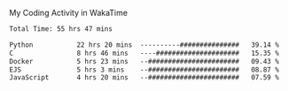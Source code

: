 My Coding Activity in WakaTime
<!--START_SECTION:waka-->

```txt
Total Time: 55 hrs 47 mins

Python           22 hrs 20 mins  ----------###############   39.14 %
C                8 hrs 46 mins   ----#####################   15.35 %
Docker           5 hrs 23 mins   --#######################   09.43 %
EJS              5 hrs 3 mins    --#######################   08.87 %
JavaScript       4 hrs 20 mins   --#######################   07.59 %
```

<!--END_SECTION:waka-->
